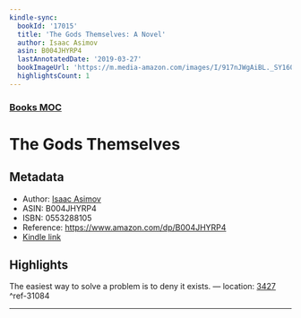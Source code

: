 ```yaml
---
kindle-sync:
  bookId: '17015'
  title: 'The Gods Themselves: A Novel'
  author: Isaac Asimov
  asin: B004JHYRP4
  lastAnnotatedDate: '2019-03-27'
  bookImageUrl: 'https://m.media-amazon.com/images/I/917nJWgAiBL._SY160.jpg'
  highlightsCount: 1
---
```

### [Books MOC](Books%20MOC.md)

# The Gods Themselves

## Metadata
* Author: [Isaac Asimov](https://www.amazon.comundefined)
* ASIN: B004JHYRP4
* ISBN: 0553288105
* Reference: https://www.amazon.com/dp/B004JHYRP4
* [Kindle link](kindle://book?action=open&asin=B004JHYRP4)

## Highlights
The easiest way to solve a problem is to deny it exists. — location: [3427](kindle://book?action=open&asin=B004JHYRP4&location=3427) ^ref-31084

---
